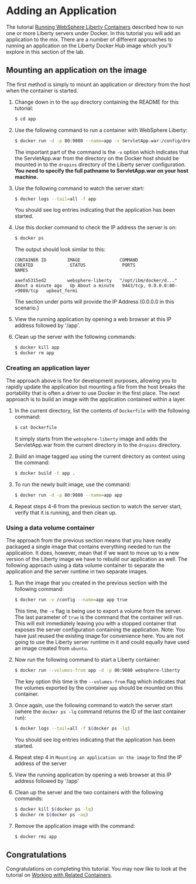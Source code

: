 # Adding an Application
The tutorial [Running WebSphere Liberty Containers](../liberty) described how to run one or more Liberty servers under Docker. In this tutorial you will add an application to the mix. There are a number of different approaches to running an application on the Liberty Docker Hub image which you'll explore in this section of the lab.

## Mounting an application on the image
The first method is simply to mount an application or directory from the host when the container is started.

1. Change down in to the `app` directory containing the README for this tutorial:

    ```bash
    $ cd app
    ```
2. Use the following command to run a container with WebSphere Liberty:

    ```bash
    $ docker run -d -p 80:9080 --name=app -v ServletApp.war:/config/dropins/app.war websphere-liberty
    ```
    The important part of the command is the `-v` option which indicates that the ServletApp.war from the directory on the Docker host should be mounted in to the `dropins` directory of the Liberty server configuration. **You need to specify the full pathname to ServletApp.war on your host machine.**

3. Use the following command to watch the server start:

    ```bash
    $ docker logs --tail=all -f app
    ```
    You should see log entries indicating that the application has been started.

4. Use this docker command to check the IP address the server is on:

    ```bash
    $ docker ps
    ```
    The output should look similar to this:

    ```
    CONTAINER ID        IMAGE               COMMAND                  CREATED              STATUS              PORTS                             NAMES

    aaefa5315ed2        websphere-liberty   "/opt/ibm/docker/d..."   About a minute ago   Up About a minute   9443/tcp, 0.0.0.0:80->9080/tcp   upbeat_fermi
    ```

    The section under ports will provide the IP Address (0.0.0.0 in this scenario.)

5. View the running application by opening a web browser at this IP address followed by '/app'.

6. Clean up the server with the following commands:

    ```bash
    $ docker kill app
    $ docker rm app
    ```

### Creating an application layer
The approach above is fine for development purposes, allowing you to rapidly update the application but mounting a file from the host breaks the portability that is often a driver to use Docker in the first place. The next approach is to build an image with the application contained within a layer.

1. In the current directory, list the contents of `Dockerfile` with the following command:

    ```bash
    $ cat Dockerfile
    ```
    It simply starts from the `websphere-liberty` image and adds the ServletApp.war from the current directory in to the `dropins` directory.

2. Build an image tagged `app` using the current directory as context using the command:

    ```bash
    $ docker build -t app .
    ```
3. To run the newly built image, use the command:

    ```bash
    $ docker run -d -p 80:9080 --name=app app
    ```
4. Repeat steps 4-6 from the previous section to watch the server start, verify that it is running, and then clean up.

### Using a data volume container
The approach from the previous section means that you have neatly packaged a single image that contains everything needed to run the application. It does, however, mean that if we want to move up to a new version of the Liberty image we have to rebuild our application as well. The following approach using a data volume container to separate the application and the server runtime in two separate images.

1. Run the image that you created in the previous section with the following command:

    ```bash
    $ docker run -v /config --name=app app true
    ```
    This time, the `-v` flag is being use to export a volume from the server. The last parameter of `true` is the command that the container will run. This will exit immediately leaving you with a stopped container that exposes the server configuration containing the application.
    Note: You have just reused the existing image for convenience here. You are not going to use the Liberty server runtime in it and could equally have used an image created from `ubuntu`.

2. Now run the following command to start a Liberty container:

    ```bash
    $ docker run --volumes-from app -d -p 80:9080 websphere-liberty
    ```
    The key option this time is the `--volumes-from` flag which indicates that the volumes exported by the container `app` should be mounted on this container.

3. Once again, use the following command to watch the server start (where the `docker ps -lq` command returns the ID of the last container run):

    ```bash
    $ docker logs --tail=all -f $(docker ps -lq)
    ```
    You should see log entries indicating that the application has been started.

4. Repeat step 4 in `Mounting an application on the image` to find the IP address of the server

5. View the running application by opening a web browser at this IP address followed by '/app'

6. Clean up the server and the two containers with the following commands:

    ```bash
    $ docker kill $(docker ps -lq)
    $ docker rm $(docker ps -aq)
    ```
7. Remove the application image with the command:

    ```bash
    $ docker rmi app
    ```

## Congratulations

Congratulations on completing this tutorial. You may now like to look at the tutorial on [Working with Related Containers](../compose).
